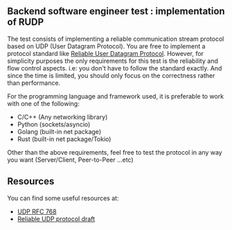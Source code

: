## Backend software engineer test : implementation of RUDP

The test consists of implementing a reliable communication stream protocol based on UDP (User Datagram Protocol). You are free to implement a protocol standard like [Reliable User Datagram Protocol](https://en.wikipedia.org/wiki/Reliable_User_Datagram_Protocol). However, for simplicity purposes the only requirements for this test is the reliability and flow control aspects. i.e: you don't have to follow the standard exactly. And since the time is limited, you should only focus on the correctness rather than performance.

For the programming language and framework used, it is preferable to work with one of the following:
- C/C++ (Any networking library)
- Python (sockets/asyncio)
- Golang (built-in net package)
- Rust (built-in net package/Tokio)

Other than the above requirements, feel free to test the protocol in any way you want (Server/Client, Peer-to-Peer ...etc)


## Resources
You can find some useful resources at:

- [UDP RFC 768](https://www.ietf.org/rfc/rfc768.txt)
- [Reliable UDP protocol draft](https://datatracker.ietf.org/doc/html/draft-ietf-sigtran-reliable-udp-00/)
